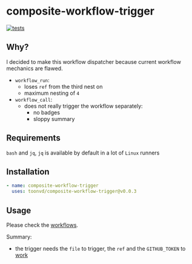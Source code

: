 # composite-workflow-trigger

[![tests](https://img.shields.io/github/actions/workflow/status/toonvd/workflow-trigger/triggered.yaml?style=for-the-badge&label=tests)](https://github.com/toonvd/workflow-trigger/actions/workflows/triggered.yaml)

## Why?
I decided to make this workflow dispatcher because current workflow mechanics are flawed.

- `workflow_run`:
  - loses `ref` from the third nest on
  - maximum nesting of `4`
- `workflow_call`:
  - does not really trigger the workflow separately:
    - no badges
    - sloppy summary

## Requirements
`bash` and `jq`, `jq` is available by default in a lot of `Linux` runners

## Installation
```yaml 
- name: composite-workflow-trigger        
  uses: toonvd/composite-workflow-trigger@v0.0.3
```
## Usage
Please check the [workflows](https://github.com/toonvd/workflow-trigger/tree/main/.github/workflows).

Summary:
 - the trigger needs the `file` to trigger, the `ref` and the `GITHUB_TOKEN` to [work](https://github.com/toonvd/workflow-trigger/blob/main/.github/workflows/main.yaml#L12)